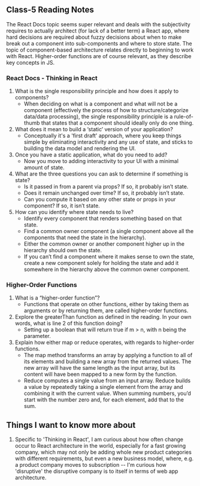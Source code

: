 ## Class-5 Reading Notes  
<p>The React Docs topic seems super relevant and deals with the subjectivity requires to actually architect (for lack of a better term) a React app, where hard decisions are required about fuzzy decisions about when to make break out a component into sub-components and where to store state.  The topic of component-based architecture relates directly to beginning to work with React.  Higher-order functions are of course relevant, as they describe key concepts in JS.</p>

### React Docs - Thinking in React

1. What is the single responsibility principle and how does it apply to components?
    * When deciding on what is a component and what will not be a component (effectively the process of how to structure/categorize data/data processing), the single responsibility principle is a rule-of-thumb that states that a component should ideally only do one thing.
2. What does it mean to build a ‘static’ version of your application?
    * Conceptually it's a 'first draft' approach, where you keep things simple by eliminating interactivity and any use of state, and sticks to building the data model and rendering the UI.
3. Once you have a static application, what do you need to add?
    * Now you move to adding interactivity to your UI with a minimal amount of state.
4. What are the three questions you can ask to determine if something is state?
    * Is it passed in from a parent via props? If so, it probably isn’t state.
    * Does it remain unchanged over time? If so, it probably isn’t state.
    * Can you compute it based on any other state or props in your component? If so, it isn’t state.
5. How can you identify where state needs to live?
    * Identify every component that renders something based on that state.
    * Find a common owner component (a single component above all the components that need the state in the hierarchy).
    * Either the common owner or another component higher up in the hierarchy should own the state.
    * If you can’t find a component where it makes sense to own the state, create a new component solely for holding the state and add it somewhere in the hierarchy above the common owner component.

### Higher-Order Functions

1. What is a “higher-order function”?
    * Functions that operate on other functions, either by taking them as arguments or by returning them, are called higher-order functions.
2. Explore the greaterThan function as defined in the reading. In your own words, what is line 2 of this function doing?
    * Setting up a boolean that will return true if m > n, with n being the parameter.
3. Explain how either map or reduce operates, with regards to higher-order functions.
    * The map method transforms an array by applying a function to all of its elements and building a new array from the returned values. The new array will have the same length as the input array, but its content will have been mapped to a new form by the function.
    * Reduce computes a single value from an input array. Reduce builds a value by repeatedly taking a single element from the array and combining it with the current value. When summing numbers, you’d start with the number zero and, for each element, add that to the sum.

## Things I want to know more about

1. Specific to 'Thinking in React', I am curious about how often change occur to React architecture in the world, especially for a fast growing company, which may not only be adding whole new product categories with different requirements, but even a new business model, where, e.g. a product company moves to subscription -- I'm curious how 'disruptive' the disruptive company is to itself in terms of web app architecture.